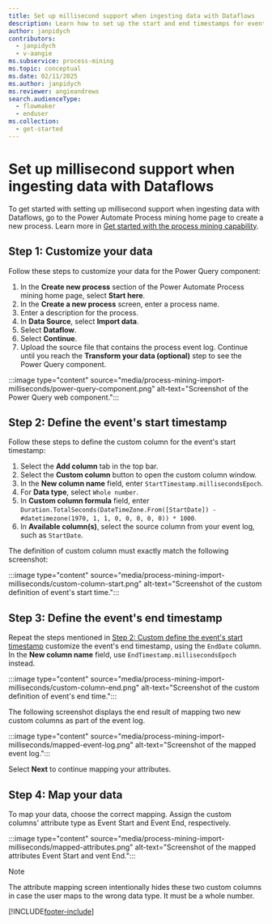 ```yaml
---
title: Set up millisecond support when ingesting data with Dataflows
description: Learn how to set up the start and end timestamps for events.
author: janpidych
contributors:
  - janpidych
  - v-aangie
ms.subservice: process-mining
ms.topic: conceptual
ms.date: 02/11/2025
ms.author: janpidych
ms.reviewer: angieandrews
search.audienceType: 
  - flowmaker
  - enduser
ms.collection:
  - get-started
---
```


# Set up millisecond support when ingesting data with Dataflows

To get started with setting up millisecond support when ingesting data with Dataflows, go to the Power Automate Process mining home page to create a new process. Learn more in [Get started with the process mining capability](process-mining-tutorial.md#create-a-process).

## Step 1: Customize your data

Follow these steps to customize your data for the Power Query component:

1. In the **Create new process** section of the Power Automate Process mining home page, select **Start here**.
1. In the **Create a new process** screen, enter a process name.
1. Enter a description for the process.
1. In **Data Source**, select **Import data**.
1. Select **Dataflow**.
1. Select **Continue**.
1. Upload the source file that contains the process event log. Continue until you reach the **Transform your data (optional)** step to see the Power Query component.

:::image type="content" source="media/process-mining-import-milliseconds/power-query-component.png" alt-text="Screenshot of the Power Query web component.":::

## Step 2: Define the event's start timestamp

Follow these steps to define the custom column for the event's start timestamp:

1. Select the **Add column** tab in the top bar.
1. Select the **Custom column** button to open the custom column window.
1. In the  **New column name** field, enter `StartTimestamp.millisecondsEpoch`.
1. For **Data type**, select `Whole number`.
1. In **Custom column formula** field, enter `Duration.TotalSeconds(DateTimeZone.From([StartDate]) - #datetimezone(1970, 1, 1, 0, 0, 0, 0, 0)) * 1000`.
1. In **Available column(s)**, select the source column from your event log, such as `StartDate`.

The definition of custom column must exactly match the following screenshot:

:::image type="content" source="media/process-mining-import-milliseconds/custom-column-start.png" alt-text="Screenshot of the custom definition of event's start time.":::

## Step 3: Define the event's end timestamp

Repeat the steps mentioned in [Step 2: Custom define the event's start timestamp](#step-2-custom-define-the-events-start-timestamp) customize the event's end timestamp, using the `EndDate` column. In the **New column name** field, use `EndTimestamp.millisecondsEpoch` instead.

:::image type="content" source="media/process-mining-import-milliseconds/custom-column-end.png" alt-text="Screenshot of the custom definition of event's end time.":::

The following screenshot displays the end result of mapping two new custom columns as part of the event log.

:::image type="content" source="media/process-mining-import-milliseconds/mapped-event-log.png" alt-text="Screenshot of the mapped event log.":::

Select **Next** to continue mapping your attributes.

## Step 4: Map your data

To map your data, choose the correct mapping. Assign the custom columns' attribute type as Event Start and Event End, respectively.

:::image type="content" source="media/process-mining-import-milliseconds/mapped-attributes.png" alt-text="Screenshot of the mapped attributes Event Start and vent End.":::

> [!NOTE]
>
> The attribute mapping screen intentionally hides these two custom columns in case the user maps to the wrong data type. It must be a whole number.

[!INCLUDE[footer-include](includes/footer-banner.md)]

